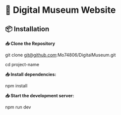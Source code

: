 # 📌 Digital Museum Website

## 📦 Installation

**📥 Clone the Repository**

git clone git@github.com:Mo74806/DigitalMuseum.git

cd project-name

**📥 Install dependencies:**

npm install

**📥 Start the development server:**

npm run dev
